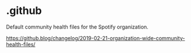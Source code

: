 # .github

Default community health files for the Spotify organization.

https://github.blog/changelog/2019-02-21-organization-wide-community-health-files/
